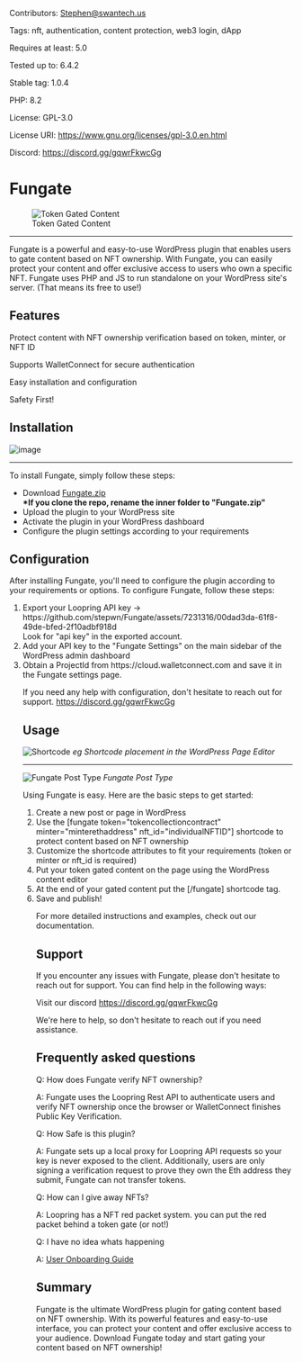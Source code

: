 Contributors: Stephen@swantech.us

Tags: nft, authentication, content protection, web3 login, dApp

Requires at least: 5.0

Tested up to: 6.4.2

Stable tag: 1.0.4

PHP: 8.2

License: GPL-3.0

License URI: https://www.gnu.org/licenses/gpl-3.0.en.html

Discord: https://discord.gg/gqwrFkwcGg


<h1>Fungate</h1>
<figure>
  <img src="https://github.com/stepwn/Fungate/assets/7231316/f0b456fa-226e-47fd-ba5c-3466f605fb30.png" alt="Token Gated Content">
  <figcaption>Token Gated Content</figcaption>
</figure>


<hr>
Fungate is a powerful and easy-to-use WordPress plugin that enables users to gate content based on NFT ownership. With Fungate, you can easily protect your content and offer exclusive access to users who own a specific NFT. Fungate uses PHP and JS to run standalone on your WordPress site's server. (That means its free to use!)


<h2>Features</h2>

Protect content with NFT ownership verification based on token, minter, or NFT ID

Supports WalletConnect for secure authentication

Easy installation and configuration

Safety First!

<h2>Installation</h2>

![image](https://github.com/stepwn/Fungate/assets/7231316/c0d0a594-b735-4ff5-9daa-30ec8bc6b799)

<hr>
 To install Fungate, simply follow these steps:
<ul>
<li>Download <a href="https://github.com/stepwn/Fungate/blob/main/Fungate.zip">Fungate.zip</a>
<br><b>*If you clone the repo, rename the inner folder to "Fungate.zip"</b>

<li>Upload the plugin to your WordPress site

<li>Activate the plugin in your WordPress dashboard

<li>Configure the plugin settings according to your requirements
</ul>

<h2>Configuration</h2> 

After installing Fungate, you'll need to configure the plugin according to your requirements or options. To configure Fungate, follow these steps:
<ol>
<li>Export your Loopring API key -> https://github.com/stepwn/Fungate/assets/7231316/00dad3da-61f8-49de-bfed-2f10adbf918d
<br> Look for "api key" in the exported account.
  
<li>Add your API key to the "Fungate Settings" on the main sidebar of the WordPress admin dashboard

<li>Obtain a ProjectId from https://cloud.walletconnect.com and save it in the Fungate settings page.

If you need any help with configuration, don't hesitate to reach out for support. https://discord.gg/gqwrFkwcGg


## Usage

![Shortcode](https://user-images.githubusercontent.com/7231316/235256376-74517595-6721-4087-919b-c793e913d625.png)
*eg Shortcode placement in the WordPress Page Editor*

---

![Fungate Post Type](https://github.com/stepwn/Fungate/assets/7231316/51c672c0-4d05-4fc8-8fd5-340ba22e71fd)
*Fungate Post Type*


Using Fungate is easy. Here are the basic steps to get started:
<ol>
<li>Create a new post or page in WordPress

<li>Use the [fungate token="tokencollectioncontract" minter="minterethaddress" nft_id="individualNFTID"] shortcode to protect content based on NFT ownership

<li>Customize the shortcode attributes to fit your requirements (token or minter or nft_id is required)

<li>Put your token gated content on the page using the WordPress content editor

<li>At the end of your gated content put the [/fungate] shortcode tag.

<li>Save and publish!

For more detailed instructions and examples, check out our documentation.


<h2>Support</h2> 

If you encounter any issues with Fungate, please don't hesitate to reach out for support. You can find help in the following ways:

Visit our discord https://discord.gg/gqwrFkwcGg

We're here to help, so don't hesitate to reach out if you need assistance.

<h2>Frequently asked questions</h2> 

Q: How does Fungate verify NFT ownership? 

A: Fungate uses the Loopring Rest API to authenticate users and verify NFT ownership once the browser or WalletConnect finishes Public Key Verification.

Q: How Safe is this plugin? 

A: Fungate sets up a local proxy for Loopring API requests so your key is never exposed to the client. Additionally, users are only signing a verification request to prove they own the Eth address they submit, Fungate can not transfer tokens.

Q: How can I give away NFTs?

A: Loopring has a NFT red packet system. you can put the red packet behind a token gate (or not!)

Q: I have no idea whats happening

A: <a href="https://github.com/stepwn/Fungate/blob/main/user-onboarding-guide.md">User Onboarding Guide</a>


<h2>Summary</h2> 

Fungate is the ultimate WordPress plugin for gating content based on NFT ownership. With its powerful features and easy-to-use interface, you can protect your content and offer exclusive access to your audience. Download Fungate today and start gating your content based on NFT ownership!
